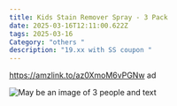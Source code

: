 ```yaml
---
title: Kids Stain Remover Spray - 3 Pack
date: 2025-03-16T12:11:00.622Z
tags: 2025-03-16
Category: "others "
description: "19.xx with SS coupon "
---
```

https://amzlink.to/az0XmoM6vPGNw ad  

![May be an image of 3 people and text](https://scontent.fccu3-1.fna.fbcdn.net/v/t39.30808-6/484344324_616230348076657_6603060965576837515_n.jpg?stp=dst-jpg_s720x720_tt6&_nc_cat=102&ccb=1-7&_nc_sid=aa7b47&_nc_ohc=m5sYL4OsQtgQ7kNvgG2bWgH&_nc_oc=AdhqpwSH64rcE17euLWgzpCDt570GVpHwrVrwLX6Ck2PXBXVwuchSbQIbMN_yLcovPw&_nc_zt=23&_nc_ht=scontent.fccu3-1.fna&_nc_gid=vJNvMobNnFeEs4wRWGsHAw&oh=00_AYGt1XYso7HvO_6lE92UgdZAjdARG1mtcQgrOB-kEdYT7A&oe=67DC9C89)

<!--EndFragment-->